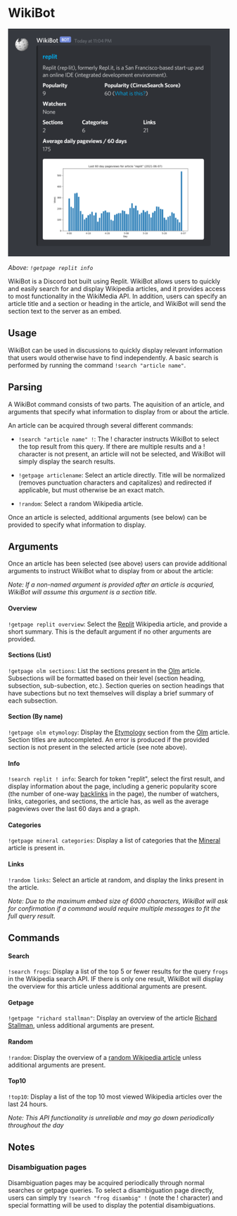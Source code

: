 
# WikiBot

![image](https://raw.githubusercontent.com/gmbows/WikiBot/master/r2.PNG)

*Above: `!getpage replit info`*

WikiBot is a Discord bot built using Replit. WikiBot allows users to quickly and easily search for and display Wikipedia articles, and it provides access to most functionality in the WikiMedia API. In addition, users can
specify an article title and a section or heading in the article, and WikiBot will send the section text to the server as an embed.

## Usage
WikiBot can be used in discussions to quickly display relevant information that users would otherwise have to find independently.
A basic search is performed by running the command `!search "article name"`.

## Parsing
A WikiBot command consists of two parts.  The aquisition of an article, and arguments that specify what information to display from or about the article.

An article can be acquired through several different commands:

* `!search "article name" !`: The ! character instructs WikiBot to select the top result from this query. If there are multiple results and a ! character is not present, an article will not be selected, and WikiBot will simply display the search results.

* `!getpage articlename`: Select an article directly.  Title will be normalized (removes punctuation characters and capitalizes) and redirected if applicable, but must otherwise be an exact match.

* `!random`: Select a random Wikipedia article.

Once an article is selected, additional arguments (see below) can be provided to specify what information to display.

## Arguments
Once an article has been selected (see above) users can provide additional arguments to instruct WikiBot what to display from or about the article:

*Note: If a non-named argument is provided after an article is acquried, WikiBot will assume this argument is a section title.*

#### Overview
`!getpage replit overview`: Select the [Replit](https://en.wikipedia.org/wiki/Replit) Wikipedia article, and provide a short summary.  This is the default argument if no other arguments are provided.

#### Sections (List)
`!getpage olm sections`: List the sections present in the [Olm](https://en.wikipedia.org/wiki/Olm) article.  Subsections will be formatted based on their level (section heading, subsection, sub-subection, etc.). Section queries on section headings that have subections but no text themselves will display a brief summary of each subsection.

#### Section (By name)
`!getpage olm etymology`: Display the [Etymology](https://en.wikipedia.org/wiki/Olm#Etymology) section from the [Olm](https://en.wikipedia.org/wiki/Olm) article. Section titles are autocompleted. An error is produced if the provided section is not present in the selected article (see note above).

#### Info
`!search replit ! info`: Search for token "replit", select the first result, and display information about the page, including a generic popularity score (the number of one-way [backlinks](https://en.wikipedia.org/wiki/Backlink) in the page), the number of watchers, links, categories, and sections, the article has, as well as the average pageviews over the last 60 days and a graph.

#### Categories
`!getpage mineral categories`: Display a list of categories that the [Mineral](https://en.wikipedia.org/wiki/Mineral) article is present in.

#### Links
`!random links`: Select an article at random, and display the links present in the article.

*Note: Due to the maximum embed size of 6000 characters, WikiBot will ask for confirmation if a command would require multiple messages to fit the full query result.* 

## Commands

#### Search
`!search frogs`: Display a list of the top 5 or fewer results for the query `frogs` in the Wikipedia search API.  IF there is only one result, WikiBot will display the overview for this article unless additional arguments are present.

#### Getpage
`!getpage "richard stallman"`: Display an overview of the article [Richard Stallman](https://en.wikipedia.org/wiki/Richard_Stallman), unless additional arguments are present.

#### Random
`!random`: Display the overview of a [random Wikipedia article](https://en.wikipedia.org/wiki/Special:Random) unless additional arguments are present.

#### Top10
`!top10`: Display a list of the top 10 most viewed Wikipedia articles over the last 24 hours.

*Note: This API functionality is unreliable and may go down periodically throughout the day*

## Notes
### Disambiguation pages
Disambiguation pages may be acquired periodically through normal searches or getpage queries. To select a disambiguation page directly, users can simply try `!search "frog disambig" !` (note the ! character) and special formatting will be used to display the potential disambiguations.
